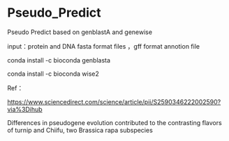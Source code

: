 # Pseudo_Predict

Pseudo Predict based on genblastA and genewise

input：protein and DNA fasta format files ，gff format annotion file

conda install -c bioconda genblasta


conda install -c bioconda wise2



Ref：

https://www.sciencedirect.com/science/article/pii/S2590346222002590?via%3Dihub


Differences in pseudogene evolution contributed to the contrasting flavors of turnip and Chiifu, two Brassica rapa subspecies

